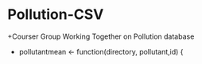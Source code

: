 # Pollution-CSV
+Courser Group Working Together on Pollution database

+ pollutantmean <- function(directory, pollutant,id)  {

